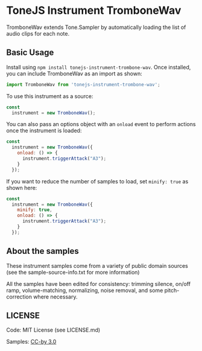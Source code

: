 # ToneJS Instrument TromboneWav

TromboneWav extends Tone.Sampler by automatically loading the list of audio clips for each note.

## Basic Usage

Install using `npm install tonejs-instrument-trombone-wav`. Once installed, you can include TromboneWav as an import as shown:

```javascript
import TromboneWav from 'tonejs-instrument-trombone-wav';
```

To use this instrument as a source:

```javascript
const
  instrument = new TromboneWav();
```

You can also pass an options object with an `onload` event to perform actions once the instrument is loaded:

```javascript
const
  instrument = new TromboneWav({
    onload: () => {
      instrument.triggerAttack("A3");
    }
  });
```

If you want to reduce the number of samples to load, set `minify: true` as shown here:

```javascript
const
  instrument = new TromboneWav({
    minify: true,
    onload: () => {
      instrument.triggerAttack("A3");
    }
  });
```

## About the samples

These instrument samples come from a variety of public domain sources (see the sample-source-info.txt for more information)

All the samples have been edited for consistency: trimming silence, on/off ramp, volume-matching, normalizing, noise removal, and some pitch-correction where necessary.

## LICENSE

Code: MIT License (see LICENSE.md)

Samples: [CC-by 3.0](https://creativecommons.org/licenses/by/3.0/)
